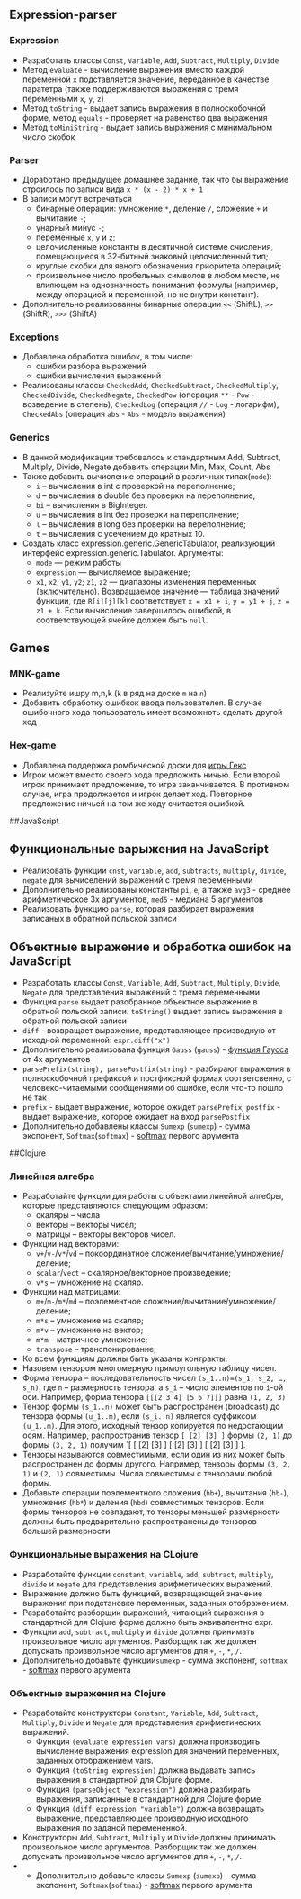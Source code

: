 ## Expression-parser
### Expression
* Разработать классы `Const`, `Variable`, `Add`, `Subtract`, `Multiply`, `Divide`
* Метод `evaluate` - вычисление выражения вместо каждой переменной `x` подставляется значение, переданное в качестве паратетра (также поддерживаются выражения с тремя переменными `x`, `y`, `z`)
* Метод `toString` - выдает запись выражения в полноскобочной форме, метод `equals` - проверяет на равенство два выражения
* Метод `toMiniString` - выдает запись выражения с минимальном число скобок

### Parser 
* Доработано предыдущее домашнее задание, так что бы выражение строилось по записи вида `x * (x - 2) * x + 1`
* В записи могут встречаться
	* бинарные операции: умножение `*`, деление `/`, сложение `+` и вычитание `-`;
	* унарный минус `-`;
	* переменные `x`, `y` и `z`;
	* целочисленные константы в десятичной системе счисления, помещающиеся в 32-битный знаковый целочисленный тип;
	* круглые скобки для явного обозначения приоритета операций;
	* произвольное число пробельных символов в любом месте, не влияющем на однозначность понимания формулы (например, между операцией и переменной, но не внутри констант). 
* Дополнительно реализованны бинарные операции `<<` (ShiftL), `>>` (ShiftR), `>>>` (ShiftA)

### Exceptions
* Добавлена обработка ошибок, в том числе:
	* ошибки разбора выражений
	* ошибки вычисления выражений
* Реализованы классы `CheckedAdd`, `CheckedSubtract`, `CheckedMultiply`, `CheckedDivide`, `CheckedNegate`, `CheckedPow` (операция `**` - `Pow` - возведение в степень), `CheckedLog` (операция `//` - `Log` - логарифм), `CheckedAbs` (операция `abs` - `Abs` - модель выражения)

### Generics
* В данной модификации требовалось к стандартным Add, Subtract, Multiply, Divide, Negate добавить операции Min, Max, Count, Abs
* Также добавить вычисление операций в различных типах(`mode`):
	* `i` – вычисления в int с проверкой на переполнение;
	* `d` – вычисления в double без проверки на переполнение;
	* `bi` – вычисления в BigInteger.
	* `u` – вычисления в int без проверки на переполнение;
	* `l` – вычисления в long без проверки на переполнение;
	* `t` – вычисления с усечением до кратных 10.
* Создать класс expression.generic.GenericTabulator, реализующий интерфейс expression.generic.Tabulator. Аргументы:
	* `mode` — режим работы
	* `expression` — вычисляемое выражение;
	* `x1`, `x2`; `y1`, `y2`; `z1`, `z2` — диапазоны изменения переменных (включительно).
Возвращаемое значение — таблица значений функции, где `R[i][j][k]` соответствует `x = x1 + i`, `y = y1 + j`, `z = z1 + k`. Если вычисление завершилось ошибкой, в соответствующей ячейке должен быть `null`.

## Games
### MNK-game
* Реализуйте ишру m,n,k (`k` в ряд на доске `m` на `n`) 
* Добавить обработку ошибкок ввода пользователея. В случае ошибочного хода пользователь имеет возможноть сделать другой ход

### Hex-game
* Добавлена поддержка ромбической доски для [игры Гекс](https://ru.wikipedia.org/wiki/Гекс)
* Игрок может вместо своего хода предложить ничью. Если второй игрок принимает предложение, то игра заканчивается. В противном случае, игра продолжается и игрок делает ход. Повторное предложение ничьей на том же ходу считается ошибкой.

##JavaScript
## Функциональные варыжения на JavaScript
* Реализовать функции `cnst`, `variable`, `add`, `subtracts`, `multiply`, `divide`, `negate` для вычиселений выражений с тремя переменными
* Дополнительно реализованы константы `pi`, `e`, а также `avg3` - среднее арифметическое 3х аргументов, `med5` - медиана 5 аргументов
* Реализовать функцию `parse`, которая разбирает выражения записаных в обратной польской записи

## Объектные выражение и обработка ошибок на JavaScript
* Разработать классы `Const`, `Variable`, `Add`, `Subtract`, `Multiply`, `Divide`, `Negate` для представления выражений с тремя переменными
* Функция `parse` выдает разобранное объектное выражение в обратной польской записи. `toString()` выдает запись выражения в обратной польской записи
* `diff` - возвращает выражение, представляющее производную от исходной переменной: `expr.diff("x")`
* Дополнительно реализована функция `Gauss` (`gauss`) - [функция Гаусса](https://ru.wikipedia.org/wiki/%D0%93%D0%B0%D1%83%D1%81%D1%81%D0%BE%D0%B2%D0%B0_%D1%84%D1%83%D0%BD%D0%BA%D1%86%D0%B8%D1%8F) от 4х аргументов
* `parsePrefix(string), parsePostfix(string)` - разбирают выражения в полноскобочной префиксой и постфиксной формах соответсвенно, с человеко-читаемыми сообщениями об ошибке, если что-то пошло не так
* `prefix` - выдает выражение, которое ожидет `parsePrefix`, `postfix` - выдает выражение, которое ожидает на вход `parsePostfix`
* Дополнительно добавлены классы `Sumexp` (`sumexp`) - сумма экспонент, `Softmax`(`softmax`) - [softmax](https://ru.wikipedia.org/wiki/Softmax) первого арумента

##Clojure
### Линейная алгебра
* Разработайте функции для работы с объектами линейной алгебры, которые представляются следующим образом:
	* скаляры – числа
	* векторы – векторы чисел;
	* матрицы – векторы векторов чисел.
* Функции над векторами:
	* `v+`/`v-`/`v*`/`vd` – покоординатное сложение/вычитание/умножение/деление;
	* `scalar`/`vect` – скалярное/векторное произведение;
	* `v*s` – умножение на скаляр.
* Функции над матрицами:
	* `m+`/`m-`/`m*`/`md` – поэлементное сложение/вычитание/умножение/деление;
	* `m*s` – умножение на скаляр;
	* `m*v` – умножение на вектор;
	* `m*m` – матричное умножение;
	* `transpose` – транспонирование;
* Ко всем функциям должны быть указаны контракты.
* Назовем тензором многомерную прямоугольную таблицу чисел.
* Форма тензора – последовательность чисел `(s_1..n)=(s_1, s_2, …, s_n)`, где `n` – размерность тензора, а `s_i` – число элементов по `i`-ой оси. Например, форма тензора `[[[2 3 4] [5 6 7]]]`  равна `(1, 2, 3)`
* Тензор формы `(s_1..n)` может быть распространен (broadcast) до тензора формы `(u_1..m)`, если `(s_i..n)` является суффиксом `(u_1..m)`. Для этого, исходный тензор копируется по недостающим осям. Например, распространив тензор `[ [2] [3] ]` формы `(2, 1)` до формы `(3, 2, 1)` получим `[ [ [2] [3] ] [ [2] [3] ] [ [2] [3] ] ].
* Тензоры называются совместимыми, если один из них может быть распространен до формы другого. Например, тензоры формы `(3, 2, 1)` и `(2, 1)` совместимы. Числа совместимы с тензорами любой формы.
* Добавьте операции поэлементного сложения (`hb+`), вычитания (`hb-`), умножения (`hb*`) и деления (`hbd`) совместимых тензоров. Если формы тензоров не совпадают, то тензоры меньшей размерности должны быть предварительно распространены до тензоров большей размерности

### Функциональные выражения на CLojure
* Разработайте функции `constant`, `variable`, `add`, `subtract`, `multiply`, `divide` и `negate` для представления арифметических выражений.
* Выражение должно быть функцией, возвращающей значение выражения при подстановке переменных, заданных отображением. 
* Разработайте разборщик выражений, читающий выражения в стандартной для Clojure форме
должно быть эквивалентно expr.
* Функции `add`, `subtract`, `multiply` и `divide` должны принимать произвольное число аргументов. Разборщик так же должен допускать произвольное число аргументов для `+`, `-`, `*`, `/`.
* Дополнительно добавьте функции`sumexp` - сумма экспонент, `softmax` - [softmax](https://ru.wikipedia.org/wiki/Softmax) первого арумента

### Объектные выражения на Clojure
* Разработайте конструкторы `Constant`, `Variable`, `Add`, `Subtract`, `Multiply`, `Divide` и `Negate` для представления арифметических выражений.   
	* Функция `(evaluate expression vars)` должна производить вычисление выражения expression для значений переменных, заданных отображением vars.
	* Функция `(toString expression)` должна выдавать запись выражения в стандартной для Clojure форме.
	* Функция `(parseObject "expression")` должна разбирать выражения, записанные в стандартной для Clojure форме
	* Функция `(diff expression "variable")` должна возвращать выражение, представляющее производную исходного выражения по заданой перемененной.
* Конструкторы `Add`, `Subtract`, `Multiply` и `Divide` должны принимать произвольное число аргументов. Разборщик так же должен допускать произвольное число аргументов для `+`, `-`, `*`, `/`.
* * Дополнительно добавьте классы `Sumexp` (`sumexp`) - сумма экспонент, `Softmax`(`softmax`) - [softmax](https://ru.wikipedia.org/wiki/Softmax) первого арумента
